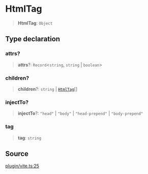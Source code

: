 # HtmlTag

> **HtmlTag**: `Object`

## Type declaration

### attrs?

> **attrs**?: `Record`\<`string`, `string` \| `boolean`\>

### children?

> **children**?: `string` \| [`HtmlTag`](HtmlTag.md)[]

### injectTo?

> **injectTo**?: `"head"` \| `"body"` \| `"head-prepend"` \| `"body-prepend"`

### tag

> **tag**: `string`

## Source

[plugin/vite.ts:25](https://github.com/Elringus/Imgit/blob/cf06d86/src/plugin/vite.ts#L25)
